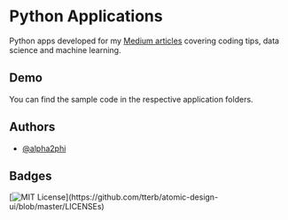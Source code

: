 
# Python Applications

Python apps developed for my [Medium articles](https://alpha2phi.medium.com/) covering coding tips, data science and machine learning.


## Demo

You can find the sample code in the respective application folders.

## Authors

- [@alpha2phi](https://www.github.com/alpha2phi)

  
## Badges

[![MIT License](https://img.shields.io/apm/l/atomic-design-ui.svg?)](https://github.com/tterb/atomic-design-ui/blob/master/LICENSEs)

  
